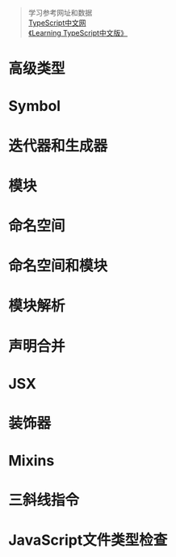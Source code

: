 > 学习参考网址和数据  
> [TypeScript中文网](https://www.tslang.cn/docs/handbook/interfaces.html)  
> [《Learning TypeScript中文版》]()


# 高级类型

# Symbol

# 迭代器和生成器

# 模块

# 命名空间

# 命名空间和模块

# 模块解析

# 声明合并

# JSX

# 装饰器

# Mixins

# 三斜线指令

# JavaScript文件类型检查





